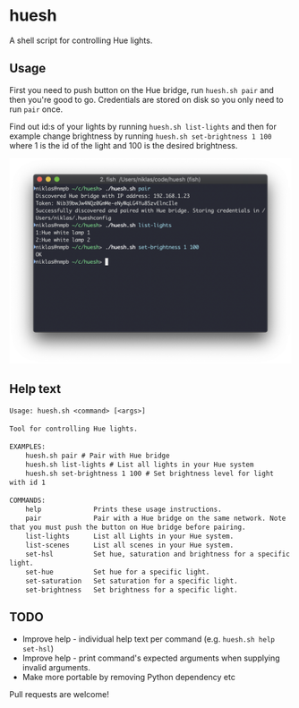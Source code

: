 # huesh

A shell script for controlling Hue lights.

## Usage
First you need to push button on the Hue bridge, run `huesh.sh pair` and then you're good to go. Credentials are stored on disk so you only need to run `pair` once.

Find out id:s of your lights by running `huesh.sh list-lights` and then for example change brightness by running `huesh.sh set-brightness 1 100` where 1 is the id of the light and 100 is the desired brightness.

![Screenshot](screenshot.png "Usage example screenshot")

## Help text
```
Usage: huesh.sh <command> [<args>]

Tool for controlling Hue lights.

EXAMPLES:
    huesh.sh pair # Pair with Hue bridge
    huesh.sh list-lights # List all lights in your Hue system
    huesh.sh set-brightness 1 100 # Set brightness level for light with id 1

COMMANDS:
    help             Prints these usage instructions.
    pair             Pair with a Hue bridge on the same network. Note that you must push the button on Hue bridge before pairing.
    list-lights      List all Lights in your Hue system.
    list-scenes      List all scenes in your Hue system.
    set-hsl          Set hue, saturation and brightness for a specific light.
    set-hue          Set hue for a specific light.
    set-saturation   Set saturation for a specific light.
    set-brightness   Set brightness for a specific light.
```

## TODO
* Improve help - individual help text per command (e.g. `huesh.sh help set-hsl`)
* Improve help - print command's expected arguments when supplying invalid arguments.
* Make more portable by removing Python dependency etc

Pull requests are welcome!
